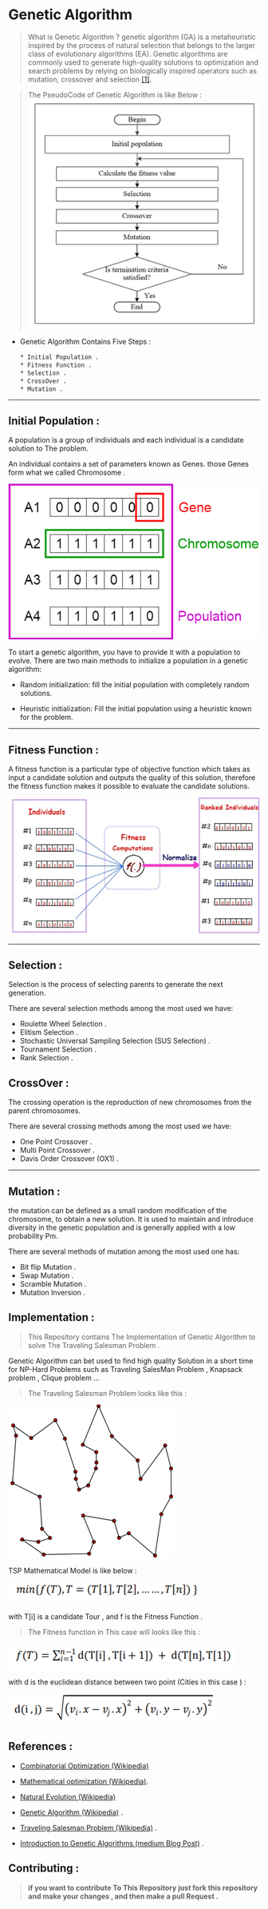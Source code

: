 # Genetic Algorithm

> What is Genetic Algorithm ?
genetic algorithm (GA) is a metaheuristic inspired by the process of natural selection that belongs to the larger class of evolutionary algorithms (EA). Genetic algorithms are commonly used to generate high-quality solutions to optimization and search problems by relying on biologically inspired operators such as mutation, crossover and selection [[1]](en.wikipedia.org/wiki/Genetic_algorithm).

> The PseudoCode of Genetic Algorithm is like Below :
![Genetic Algorithm](Resources/GA.png)

* Genetic Algorithm Contains Five Steps :

      * Initial Population .
      * Fitness Function .
      * Selection .
      * CrossOver .
      * Mutation .
---
## Initial Population :
A population is a group of individuals and each individual is a candidate solution to The problem. 

An individual contains  a set of parameters  known as Genes. those Genes form what we called Chromosome .   

![Population](Resources/Population.png)

To start a genetic algorithm, you have to provide it with a population to evolve. There are two main methods to initialize a population in a genetic algorithm:

* Random initialization: fill the initial population with completely random solutions.

* Heuristic initialization: Fill the initial population using a heuristic known for the problem.

---
## Fitness Function :

A fitness function is a particular type of objective function which takes as input a candidate solution and outputs the quality of this solution, therefore the fitness function makes it possible to evaluate the candidate solutions.

![Fitness Function](Resources/Fitness.jpg)

---

## Selection :

Selection is the process of selecting parents to generate the next generation.

There are several selection methods among the most used we have:

* Roulette Wheel Selection .
* Elitism Selection .
* Stochastic Universal Sampling Selection (SUS Selection) .
* Tournament Selection .
* Rank Selection .


## CrossOver :

The crossing operation is the reproduction of new chromosomes from the parent chromosomes.

There are several crossing methods among the most used we have:

* One Point Crossover .
* Multi Point Crossover .
* Davis Order Crossover (OX1) .
---
## Mutation :
the mutation can be defined as a small random modification of the chromosome, to obtain a new solution. It is used to maintain and introduce diversity in the genetic population and is generally applied with a low probability Pm.

There are several methods of mutation among the most used one has:
* Bit flip Mutation .
* Swap Mutation .
* Scramble Mutation .
* Mutation Inversion .


## Implementation :

> This Repository contains The Implementation of Genetic Algorithm to solve The Traveling Salesman Problem .

Genetic Algorithm can bet used to find high quality Solution in a short time for NP-Hard Problems such as Traveling SalesMan Problem , Knapsack problem , Clique problem ...

> The Traveling Salesman Problem looks like this :

![TSP](Resources/TSP.png)



TSP Mathematical Model is like below :

![TSP](Resources/TspFormula.PNG)

with T[i] is a candidate Tour , and f is the Fitness Function .

> The Fitness function in This case will looks like this :

![Fitness Function](Resources/Fitness.PNG)

with d is the euclidean distance between two point (Cities in this case ) :

![euclidean distance](Resources/distance.PNG)


## References :

* [Combinatorial Optimization (Wikipedia)](https://en.wikipedia.org/wiki/Combinatorial_optimization)

* [Mathematical optimization (Wikipedia)](https://en.wikipedia.org/wiki/Mathematical_optimization).

* [Natural Evolution (Wikipedia)](https://en.wikipedia.org/wiki/Evolution)

* [Genetic Algorithm (Wikipedia)](https://en.wikipedia.org/wiki/Genetic_algorithm) .

*  [Traveling Salesman Problem (Wikipedia)](https://en.wikipedia.org/wiki/Travelling_salesman_problem) .

* [Introduction to Genetic Algorithms (medium Blog Post)](https://towardsdatascience.com/introduction-to-genetic-algorithms-including-example-code-e396e98d8bf3) .


## Contributing :

> **if you want to contribute To This Repository just fork this repository and make your changes , and then make a pull Request .**